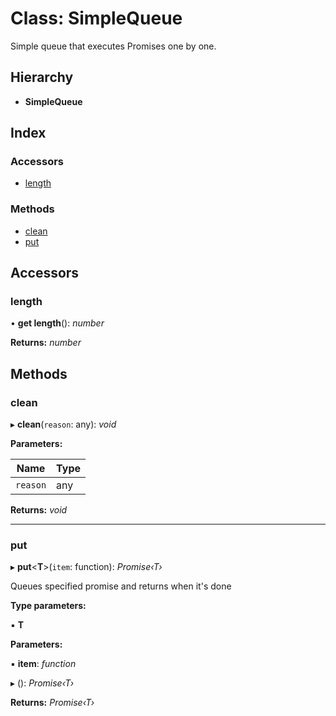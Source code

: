# Class: SimpleQueue

Simple queue that executes Promises one by one.

## Hierarchy

* **SimpleQueue**

## Index

### Accessors

* [length](simplequeue.md#length)

### Methods

* [clean](simplequeue.md#clean)
* [put](simplequeue.md#put)

## Accessors

###  length

• **get length**(): *number*

**Returns:** *number*

## Methods

###  clean

▸ **clean**(`reason`: any): *void*

**Parameters:**

Name | Type |
------ | ------ |
`reason` | any |

**Returns:** *void*

___

###  put

▸ **put**<**T**>(`item`: function): *Promise‹T›*

Queues specified promise and returns when it's done

**Type parameters:**

▪ **T**

**Parameters:**

▪ **item**: *function*

▸ (): *Promise‹T›*

**Returns:** *Promise‹T›*
